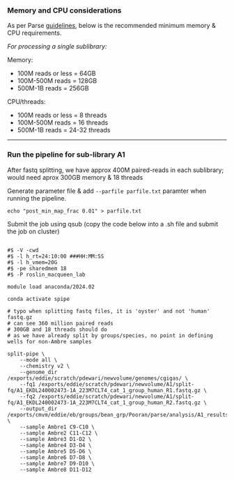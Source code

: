 ### Memory and CPU considerations
As per Parse [guidelines](https://support.parsebiosciences.com/hc/en-us/articles/23060102930580-Pipeline-Installation-Current-Version), below is the recommended minimum memory & CPU requirements.  

*For processing a single sublibrary:*

Memory:

- 100M reads or less =  64GB
- 100M-500M reads = 128GB
- 500M-1B  reads = 256GB

CPU/threads:
- 100M reads or less =  8 threads
- 100M-500M reads = 16 threads
- 500M-1B  reads = 24-32 threads

***

### Run the pipeline for sub-library A1

After fastq splitting, we have approx 400M paired-reads in each sublibrary; would need aprox 300GB memory & 18 threads  

Generate parameter file & add `--parfile parfile.txt` paramter when running the pipeline.  
```
echo "post_min_map_frac 0.01" > parfile.txt
```

Submit the job using qsub (copy the code below into a .sh file and submit the job on cluster)  

```

#$ -V -cwd
#$ -l h_rt=24:10:00 ###HH:MM:SS
#$ -l h_vmem=20G
#$ -pe sharedmem 18
#$ -P roslin_macqueen_lab

module load anaconda/2024.02

conda activate spipe

# typo when splitting fastq files, it is 'oyster' and not 'human' fastq.gz
# can see 360 million paired reads 
# 300GB and 18 threads should do
# as we have already split by groups/species, no point in defining wells for non-Ambre samples

split-pipe \
    --mode all \
    --chemistry v2 \
    --genome_dir /exports/eddie/scratch/pdewari/newvolume/genomes/cgigas/ \
    --fq1 /exports/eddie/scratch/pdewari/newvolume/A1/split-fq/A1_EKDL240002473-1A_223M7CLT4_cat_1_group_human_R1.fastq.gz \
    --fq2 /exports/eddie/scratch/pdewari/newvolume/A1/split-fq/A1_EKDL240002473-1A_223M7CLT4_cat_1_group_human_R2.fastq.gz \
    --output_dir /exports/cmvm/eddie/eb/groups/bean_grp/Pooran/parse/analysis/A1_results \
    --sample Ambre1 C9-C10 \
    --sample Ambre2 C11-C12 \
    --sample Ambre3 D1-D2 \
    --sample Ambre4 D3-D4 \
    --sample Ambre5 D5-D6 \
    --sample Ambre6 D7-D8 \
    --sample Ambre7 D9-D10 \
    --sample Ambre8 D11-D12
```
